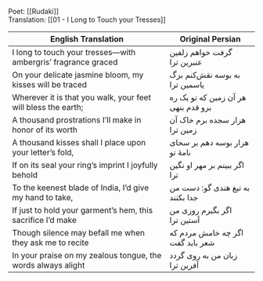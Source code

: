 Poet: [[Rudaki]]  
Translation: [[01 - I Long to Touch your Tresses]]

| English Translation                               | Original Persian                                     |
|---------------------------------------------------|------------------------------------------------|
| I long to touch your tresses—with ambergris’ fragrance graced | گرفت خواهم زلفین عنبرین ترا   |
| On your delicate jasmine bloom, my kisses will be traced  | به بوسه نقش‌کنم برگ یاسمین ترا   |
| Wherever it is that you walk, your feet will bless the earth; | هر آن زمین که تو یک ره برو قدم بنهی   |
| A thousand prostrations I’ll make in honor of its worth  | هزار سجده برم خاک آن زمین ترا   |
| A thousand kisses shall I place upon your letter’s fold, | هزار بوسه دهم بر سحای نامهٔ تو   |
| If on its seal your ring’s imprint I joyfully behold  | اگر ببینم بر مهر او نگین ترا   |
| To the keenest blade of India, I’d give my hand to take, | به تیغ هندی گو: دست من جدا بکنند   |
| If just to hold your garment’s hem, this sacrifice I’d make  | اگر بگیرم روزی من آستین ترا   |
| Though silence may befall me when they ask me to recite  | اگر چه خامش مردم که شعر باید گفت   |
| In your praise on my zealous tongue, the words always alight | زبان من به روی گردد آفرین ترا   |
